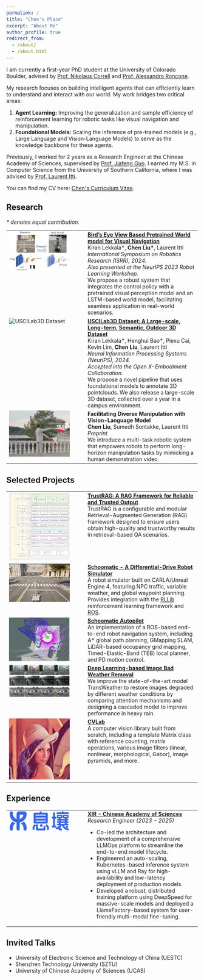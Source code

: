 ```yaml
---
permalink: /
title: "Chen's Place"
excerpt: "About Me"
author_profile: true
redirect_from: 
  - /about/
  - /about.html
---
```


I am currently a first-year PhD student at the University of Colorado Boulder, advised by [Prof. Nikolaus Correll](https://www.colorado.edu/cs/nikolaus-correll) and [Prof. Alessandro Roncone](https://www.colorado.edu/cs/alessandro-roncone).

My research focuses on building intelligent agents that can efficiently learn to understand and interact with our world. My work bridges two critical areas:
1) **Agent Learning:** Improving the generalization and sample efficiency of reinforcement learning for robotic tasks like visual navigation and manipulation.
2) **Foundational Models:** Scaling the inference of pre-trained models (e.g., Large Language and Vision-Language Models) to serve as the knowledge backbone for these agents.

Previously, I worked for 2 years as a Research Engineer at the Chinese Academy of Sciences, supervised by [Prof. Jiafeng Guo](https://scholar.google.com/citations?user=nD0I3PUAAAAJ&hl=en). I earned my M.S. in Computer Science from the University of Southern California, where I was advised by [Prof. Laurent Itti](http://ilab.usc.edu/itti/).

You can find my CV here: [Chen's Curriculum Vitae](../assets/Chen_Liu_Resume.pdf).

## Research
*\* denotes equal contribution.*

<table>
  <tr>
    <td style="width: 180px; padding-right: 20px; vertical-align: top;">
      <img src="../images/carlagstview.png" width="160" alt="Bird's Eye View Navigation"/>
    </td>
    <td style="vertical-align: top;">
      <a href="https://arxiv.org/abs/2310.18847"><strong>Bird’s Eye View Based Pretrained World model for Visual Navigation</strong></a><br>
      Kiran Lekkala*, <strong>Chen Liu*</strong>, Laurent Itti<br>
      <em>International Symposium on Robotics Research (ISRR), 2024.</em><br>
      <em>Also presented at the NeurIPS 2023 Robot Learning Workshop.</em><br>
      We propose a robust system that integrates the control policy with a pretrained visual perception model and an LSTM-based world model, facilitating seamless application in real-world scenarios.
    </td>
  </tr>
  <tr>
    <td style="width: 180px; padding-right: 20px; vertical-align: top;">
      <img src="../images/uscilab3d.gif" width="160" alt="USCILab3D Dataset"/>
    </td>
    <td style="vertical-align: top;">
      <a href="https://klekkala.github.io/files/uscilab3d.pdf"><strong>USCILab3D Dataset: A Large-scale, Long-term, Semantic, Outdoor 3D Dataset</strong></a><br>
      Kiran Lekkala*, Henghui Bao*, Piexu Cai, Kevin Lim, <strong>Chen Liu</strong>, Laurent Itti<br>
      <em>Neural Information Processing Systems (NeurIPS), 2024.</em><br>
      <em>Accepted into the Open X-Embodiment Collaboration.</em><br>
      We propose a novel pipeline that uses foundational models to annotate 3D pointclouds. We also release a large-scale 3D dataset, collected over a year in a campus environment.
    </td>
  </tr>
  <tr>
    <td style="width: 180px; padding-right: 20px; vertical-align: top;">
      <img src="../images/chrome-capture-2023-9-20.gif" width="160" alt="Vision-Language Model Manipulation"/>
    </td>
    <td style="vertical-align: top;">
      <strong>Facilitating Diverse Manipulation with Vision-Language Model</strong><br>
      <strong>Chen Liu</strong>, Sumedh Sontakke, Laurent Itti<br>
      <em>Preprint</em><br>
      We introduce a multi-task robotic system that empowers robots to perform long-horizon manipulation tasks by mimicking a human demonstration video.
    </td>
  </tr>
</table>

## Selected Projects

<table>
  <tr>
    <td style="width: 180px; padding-right: 20px; vertical-align: top;">
      <img src="../images/framework.png" width="160" alt="TrustRAG Framework"/>
    </td>
    <td style="vertical-align: top;">
      <a href="https://github.com/gomate-community/TrustRAG"><strong>TrustRAG: A RAG Framework for Reliable and Trusted Output</strong></a><br>
      TrustRAG is a configurable and modular Retrieval-Augmented Generation (RAG) framework designed to ensure users obtain high-quality and trustworthy results in retrieval-based QA scenarios.
    </td>
  </tr>
  <tr>
    <td style="width: 180px; padding-right: 20px; vertical-align: top;">
      <img src="../images/scoomatic.png" width="160" alt="Schoomatic Simulator"/>
    </td>
    <td style="vertical-align: top;">
      <a href="https://github.com/crellian/Schoomatic"><strong>Schoomatic - A Differential-Drive Robot Simulator</strong></a><br>
      A robot simulator built on CARLA/Unreal Engine 4, featuring NPC traffic, variable weather, and global waypoint planning. Provides integration with the <a href="https://github.com/crellian/schoomatic_visnav">RLLib</a> reinforcement learning framework and <a href="https://github.com/crellian/Schoomatic-Autopilot">ROS</a>.
    </td>
  </tr>
  <tr>
    <td style="width: 180px; padding-right: 20px; vertical-align: top;">
      <img src="../images/autopilot.png" width="160" alt="Schoomatic Autopilot"/>
    </td>
    <td style="vertical-align: top;">
      <a href="https://github.com/crellian/Schoomatic-Autopilot"><strong>Schoomatic Autopilot</strong></a><br>
      An implementation of a ROS-based end-to-end robot navigation system, including A* global path planning, GMapping SLAM, LiDAR-based occupancy grid mapping, Timed-Elastic-Band (TEB) local planner, and PD motion control.
    </td>
  </tr>
  <tr>
    <td style="width: 180px; padding-right: 20px; vertical-align: top;">
      <img src="../images/multi-tasks.png" width="160" alt="Bad Weather Removal"/>
    </td>
    <td style="vertical-align: top;">
      <a href="../assets/weather.pdf"><strong>Deep Learning-based Image Bad Weather Removal</strong></a><br>
      We improve the state-of-the-art model TransWeather to restore images degraded by different weather conditions by comparing attention mechanisms and designing a cascaded model to improve performance in heavy rain.
    </td>
  </tr>
  <tr>
    <td style="width: 180px; padding-right: 20px; vertical-align: top;">
      <img src="../images/Lenna.png" width="160" alt="CVLab"/>
    </td>
    <td style="vertical-align: top;">
      <a href="https://github.com/crellian/CVLab"><strong>CVLab</strong></a><br>
      A computer vision library built from scratch, including a template Matrix class with reference counting, matrix operations, various image filters (linear, nonlinear, morphological, Gabor), image pyramids, and more.
    </td>
  </tr>
</table>

## Experience

<table>
  <tr>
    <td style="width: 180px; padding-right: 20px; vertical-align: top;">
      <img src="../images/logo.png" width="160" alt="XIR Logo"/>
    </td>
    <td style="vertical-align: top;">
      <a href="https://gomall.xir.cn/#/home/project"><strong>XIR - Chinese Academy of Sciences</strong></a><br>
      <em>Research Engineer (2023 - 2025)</em>
      <ul>
        <li>Co-led the architecture and development of a comprehensive LLMOps platform to streamline the end-to-end model lifecycle.</li>
        <li>Engineered an auto-scaling, Kubernetes-based inference system using vLLM and Ray for high-availability and low-latency deployment of production models.</li>
        <li>Developed a robust, distributed training platform using DeepSpeed for massive-scale models and deployed a LlamaFactory-based system for user-friendly multi-modal fine-tuning.</li>
      </ul>
    </td>
  </tr>
</table>

## Invited Talks
* University of Electronic Science and Technology of China (UESTC)
* Shenzhen Technology University (SZTU)
* University of Chinese Academy of Sciences (UCAS)
